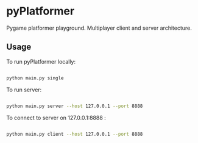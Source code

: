 # pyPlatformer

Pygame platformer playground. Multiplayer client and server architecture.

## Usage

To run pyPlatformer locally:

```bash

python main.py single

```

To run server:

```bash

python main.py server --host 127.0.0.1 --port 8888

```

To connect to server on 127.0.0.1:8888 :

```bash

python main.py client --host 127.0.0.1 --port 8888

```
